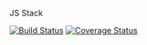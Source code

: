 JS Stack

[![Build Status](https://img.shields.io/travis/Taramouse/js-stack.svg?style=flat-square)](https://travis-ci.org/Taramouse/js-stack)
[![Coverage Status](https://img.shields.io/coveralls/Taramouse/js-stack.svg?style=flat-square)](https://coveralls.io/github/Taramouse/js-stack?branch=master)
